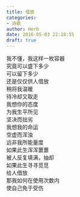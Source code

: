 ```yaml
---  
title: 借放  
categories:  
- 诗歌  
author: Herb  
date: 2016-05-03 22:18:55  
draft: true
---  
```

我不懂，我这样一枚容器  
究竟可以盛下多少  
可以留下多少  
还是仅仅供人借放  
稍将我温暖  
待冷却又取走    
我想你的态度  
为我生平所见  
坚决而拙劣  
我想我的命运  
空虚而浑浊  
远非我所能量度    
如果此生浑浑噩噩  
被人反复填满，抽却  
如果此生寻寻觅觅  
给人借放  
那我如何在使用次数内  
使自己免于受伤